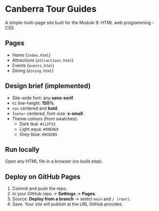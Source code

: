 # Canberra Tour Guides

A simple multi-page site built for the Module 9: HTML web programming - CSS

## Pages
- Home (`index.html`)
- Attractions (`attractions.html`)
- Events (`events.html`)
- Dining (`dining.html`)

## Design brief (implemented)
- Site-wide font: any **sans-serif**.
- `h1` line-height: **150%**.
- `nav` centered and **bold**.
- `footer` centered, font-size: **x-small**.
- Theme colours (from swatches):
  - Dark teal: `#112F33`
  - Light aqua: `#99E0E9`
  - Grey-blue: `#9CB2B5`

## Run locally
Open any HTML file in a browser (no build step).

## Deploy on GitHub Pages
1. Commit and push the repo.
2. In your GitHub repo → **Settings** → **Pages**.
3. Source: **Deploy from a branch** → select `main` and `/ (root)`.
4. Save. Your site will publish at the URL GitHub provides.
